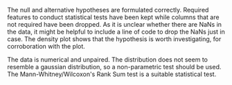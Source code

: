 The null and alternative hypotheses are formulated correctly. Required features to conduct statistical tests have been kept while columns that are not required have been dropped. As it is unclear whether there are NaNs in the data, it might be helpful to include a line of code to drop the NaNs just in case. The density plot shows that the hypothesis is worth investigating, for corroboration with the plot. 

The data is numerical and unpaired. The distribution does not seem to resemble a gaussian distribution, so a non-parametric test should be used. The Mann-Whitney/Wilcoxon's Rank Sum test is a suitable statistical test.